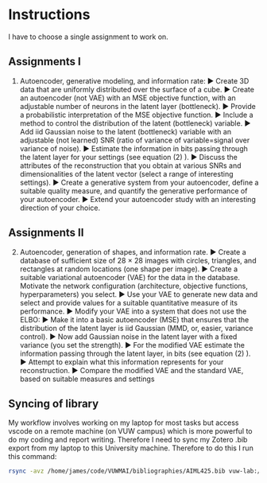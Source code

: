 # Instructions

I have to choose a single assignment to work on.

## Assignments I
1. Autoencoder, generative modeling, and information rate:
▶ Create 3D data that are uniformly distributed over the surface of a cube.
▶ Create an autoencoder (not VAE) with an MSE objective function, with an
adjustable number of neurons in the latent layer (bottleneck).
▶ Provide a probabilistic interpretation of the MSE objective function.
▶ Include a method to control the distribution of the latent (bottleneck) variable.
▶ Add iid Gaussian noise to the latent (bottleneck) variable with an adjustable
(not learned) SNR (ratio of variance of variable=signal over variance of noise).
▶ Estimate the information in bits passing through the latent layer for your
settings (see equation (2) ).
▶ Discuss the attributes of the reconstruction that you obtain at various SNRs
and dimensionalities of the latent vector (select a range of interesting settings).
▶ Create a generative system from your autoencoder, define a suitable quality
measure, and quantify the generative performance of your autoencoder.
▶ Extend your autoencoder study with an interesting direction of your choice.

## Assignments II

2. Autoencoder, generation of shapes, and information rate.
▶ Create a database of sufficient size of 28 × 28 images with circles, triangles,
and rectangles at random locations (one shape per image).
▶ Create a suitable variational autoencoder (VAE) for the data in the database.
Motivate the network configuration (architecture, objective functions,
hyperparameters) you select.
▶ Use your VAE to generate new data and select and provide values for a suitable
quantitative measure of its performance.
▶ Modify your VAE into a system that does not use the ELBO:
    ▶ Make it into a basic autoencoder (MSE) that ensures that the distribution of the latent layer is iid Gaussian (MMD, or, easier, variance control).
    ▶ Now add Gaussian noise in the latent layer with a fixed variance (you set the strength).
▶ For the modified VAE estimate the information passing through the latent
layer, in bits (see equation (2) ).
▶ Attempt to explain what this information represents for your reconstruction.
▶ Compare the modified VAE and the standard VAE, based on suitable measures
and settings

## Syncing of library

My workflow involves working on my laptop for most tasks but access vscode on a remote machine (on VUW campus) which is more powerful to do my coding and report writing. Therefore I need to sync my Zotero .bib export from my laptop to this University machine. Therefore to do this I run this command:
```bash
rsync -avz /home/james/code/VUWMAI/bibliographies/AIML425.bib vuw-lab:/home/thompsjame1/code/AIML425_assignment_3/references.bib
```